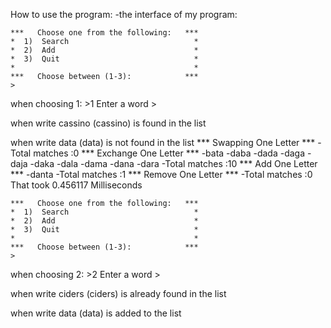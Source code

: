 How to use the program:
-the interface of my program:


	***   Choose one from the following:   ***
	*  1)  Search                            *
	*  2)  Add                               *
	*  3)  Quit                              *
	*                                        *
	***   Choose between (1-3):            ***
	>

when choosing 1:
	>1
	Enter a word
	>

when write cassino
	(cassino) is found in the list

when write data
	(data) is not found in the list
	***   Swapping One Letter              ***
	 -Total matches :0
	***   Exchange One Letter              ***
	 -bata
	 -daba
	 -dada
	 -daga
	 -daja
	 -daka
	 -dala
	 -dama
	 -dana
	 -dara
	 -Total matches :10
	***   Add One Letter                   ***
	 -danta
	 -Total matches :1
	***   Remove One Letter                ***
	 -Total matches :0
	That took 0.456117 Milliseconds



	***   Choose one from the following:   ***
	*  1)  Search                            *
	*  2)  Add                               *
	*  3)  Quit                              *
	*                                        *
	***   Choose between (1-3):            ***
	>

when choosing 2:
	>2
	Enter a word
	>

when write ciders
(ciders) is already found in the list

when write data
	(data) is added to the list
